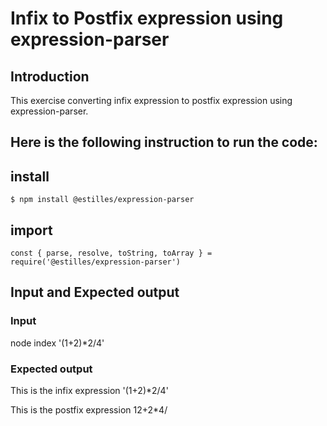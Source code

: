 # Infix to Postfix expression using expression-parser

## Introduction
This exercise converting infix expression to postfix expression using expression-parser.
## Here is the following instruction to run the code:

## install 
```$ npm install @estilles/expression-parser```

## import 
``` const { parse, resolve, toString, toArray } = require('@estilles/expression-parser') ```

## Input and Expected output
### Input
node index '(1+2)*2/4'

### Expected output 
 This is the infix expression '(1+2)*2/4'
 
 This is the postfix expression 12+2*4/



